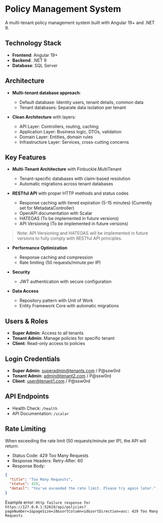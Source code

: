 # Policy Management System

A multi-tenant policy management system built with Angular 19+ and .NET 9.

## Technology Stack

- **Frontend**: Angular 19+
- **Backend**: .NET 9
- **Database**: SQL Server

## Architecture

- **Multi-tenant database approach**:
  - Default database: Identity users, tenant details, common data
  - Tenant databases: Separate data isolation per tenant

- **Clean Architecture** with layers:
  - API Layer: Controllers, routing, caching
  - Application Layer: Business logic, DTOs, validation
  - Domain Layer: Entities, domain rules
  - Infrastructure Layer: Services, cross-cutting concerns

## Key Features

- **Multi-Tenant Architecture** with Finbuckle.MultiTenant
  - Tenant-specific databases with claim-based resolution
  - Automatic migrations across tenant databases

- **RESTful API** with proper HTTP methods and status codes
  - Response caching with tiered expiration (5-15 minutes) (Currently set for MetadataController)
  - OpenAPI documentation with Scalar
  - HATEOAS (To be implemented in future versions)
  - API Versioning (To be implemented in future versions)

> Note: API Versioning and HATEOAS will be implemented in future versions to fully comply with RESTful API principles.

- **Performance Optimization**
  - Response caching and compression
  - Rate limiting (50 requests/minute per IP)

- **Security**
  - JWT authentication with secure configuration

- **Data Access**
  - Repository pattern with Unit of Work
  - Entity Framework Core with automatic migrations

## Users & Roles

- **Super Admin**: Access to all tenants
- **Tenant Admin**: Manage policies for specific tenant
- **Client**: Read-only access to policies

## Login Credentials

- **Super Admin**: superadmin@tenants.com / P@ssw0rd
- **Tenant Admin**: admin@tenant2.com / P@ssw0rd
- **Client**: user@tenant1.com / P@ssw0rd

## API Endpoints
- Health Check: `/health`
- API Documentation: `/scalar`

## Rate Limiting 
When exceeding the rate limit (50 requests/minute per IP), the API will return:
- Status Code: 429 Too Many Requests
- Response Headers: Retry-After: 60
- Response Body:
```json
{
  "title": "Too Many Requests",
  "status": 429,
  "detail": "You've exceeded the rate limit. Please try again later."
}
```
Example error: `Http failure response for https://127.0.0.1:52619/api/policies?pageNumber=1&pageSize=10&sortColumn=id&sortDirection=asc: 429 Too Many Requests`
